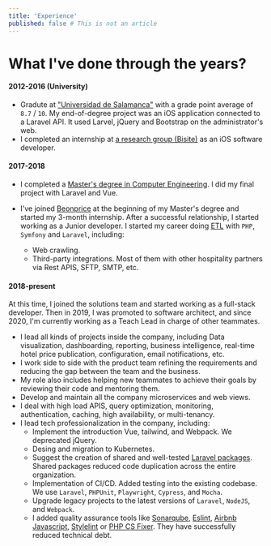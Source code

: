 ```yaml
---
title: 'Experience'
published: false # This is not an article
---
```


# What I've done through the years?

#### 2012-2016 (University)

- Gradute at ["Universidad de Salamanca"](https://usal.es) with a grade point average of `8.7` / `10`. My end-of-degree project was an iOS application connected to a Laravel API. It used Larvel, jQuery and Bootstrap on the administrator's web.
- I completed an internship at [a research group (Bisite)](https://bisite.usal.es/) as an iOS software developer.

#### 2017-2018

- I completed a [Master's degree in Computer Engineering](https://www.usal.es/master-ingenieria-informatica). I did my final project with Laravel and Vue.

- I've joined [Beonprice](https://beonprice.com/product) at the beginning of my Master's degree and started my 3-month internship. After a successful relationship, I started working as a Junior developer. I started my career doing [ETL](https://en.wikipedia.org/wiki/Extract,_transform,_load) with `PHP`, `Symfony` and `Laravel`, including:
  - Web crawling.
  - Third-party integrations. Most of them with other hospitality partners via Rest APIS, SFTP, SMTP, etc.

#### 2018-present

At this time, I joined the solutions team and started working as a full-stack developer. Then in 2019, I was promoted to software architect, and since 2020, I'm currently working as a Teach Lead in charge of other teammates.

- I lead all kinds of projects inside the company, including Data visualization, dashboarding, reporting, business intelligence, real-time hotel price publication, configuration, email notifications, etc.
- I work side to side with the product team refining the requirements and reducing the gap between the team and the business.
- My role also includes helping new teammates to achieve their goals by reviewing their code and mentoring them.
- Develop and maintain all the company microservices and web views.
- I deal with high load APIS, query optimization, monitoring, authentication, caching, high availability, or multi-tenancy.
- I lead tech professionalization in the company, including:
  - Implement the introduction Vue, tailwind, and Webpack. We deprecated jQuery.
  - Desing and migration to Kubernetes.
  - Suggest the creation of shared and well-tested [Laravel packages](https://laravel.com/docs/8.x/packages). Shared packages reduced code duplication across the entire organization.
  - Implementation of CI/CD. Added testing into the existing codebase. We use `Laravel`, `PHPUnit`, `Playwright`, `Cypress`, and `Mocha`.
  - Upgrade legacy projects to the latest versions of `Laravel`, `NodeJS`, and `Webpack`.
  - I added quality assurance tools like [Sonarqube](https://www.sonarqube.org/), [Eslint](https://eslint.org/), [Airbnb Javascript](https://github.com/airbnb/javascript), [Stylelint](https://stylelint.io/) or [PHP CS Fixer](https://github.com/FriendsOfPHP/PHP-CS-Fixer). They have successfully reduced technical debt.
